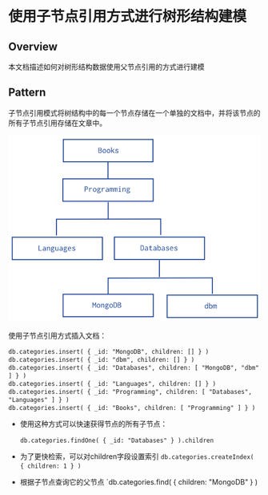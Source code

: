# 使用子节点引用方式进行树形结构建模

## Overview

本文档描述如何对树形结构数据使用父节点引用的方式进行建模

## Pattern

子节点引用模式将树结构中的每一个节点存储在一个单独的文档中，并将该节点的所有子节点引用存储在文章中。

![Tree data model for a sample hierarchy of categories.](data-model-tree.png)

使用子节点引用方式插入文档：

```
db.categories.insert( { _id: "MongoDB", children: [] } )
db.categories.insert( { _id: "dbm", children: [] } )
db.categories.insert( { _id: "Databases", children: [ "MongoDB", "dbm" ] } )
db.categories.insert( { _id: "Languages", children: [] } )
db.categories.insert( { _id: "Programming", children: [ "Databases", "Languages" ] } )
db.categories.insert( { _id: "Books", children: [ "Programming" ] } )
```

- 使用这种方式可以快速获得节点的所有子节点：

	`db.categories.findOne( { _id: "Databases" } ).children`

- 为了更快检索，可以对children字段设置索引
	`db.categories.createIndex( { children: 1 } )`

- 根据子节点查询它的父节点
	`db.categories.find( { children: "MongoDB" } )	
